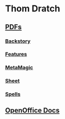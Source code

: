 # Thom Dratch

## [PDFs](https://github.com/pparocza/GHDnD/tree/PC/thom-dratch/Characters/PC/PC_Sorcerer/PC_SHEET_Sorcerer/PDF)

### [Backstory](https://github.com/pparocza/GHDnD/blob/PC/thom-dratch/Characters/PC/PC_Sorcerer/PC_SHEET_Sorcerer/PDF/PC_BSTR_Sorcerer.pdf)
### [Features](https://github.com/pparocza/GHDnD/blob/PC/thom-dratch/Characters/PC/PC_Sorcerer/PC_SHEET_Sorcerer/PDF/PC_FEATURES_Sorcerer.pdf)
### [MetaMagic](https://github.com/pparocza/GHDnD/blob/PC/thom-dratch/Characters/PC/PC_Sorcerer/PC_SHEET_Sorcerer/PDF/PC_MTMGC_Sorcerer.pdf)
### [Sheet](https://github.com/pparocza/GHDnD/blob/PC/thom-dratch/Characters/PC/PC_Sorcerer/PC_SHEET_Sorcerer/PDF/PC_SHEET_Sorcerer.pdf)
### [Spells](https://github.com/pparocza/GHDnD/blob/PC/thom-dratch/Characters/PC/PC_Sorcerer/PC_SHEET_Sorcerer/PDF/PC_SPELLS_Sorcerer.pdf)

## [OpenOffice Docs](https://github.com/pparocza/GHDnD/tree/PC/thom-dratch/Characters/PC/PC_Sorcerer/PC_SHEET_Sorcerer/Doc)
